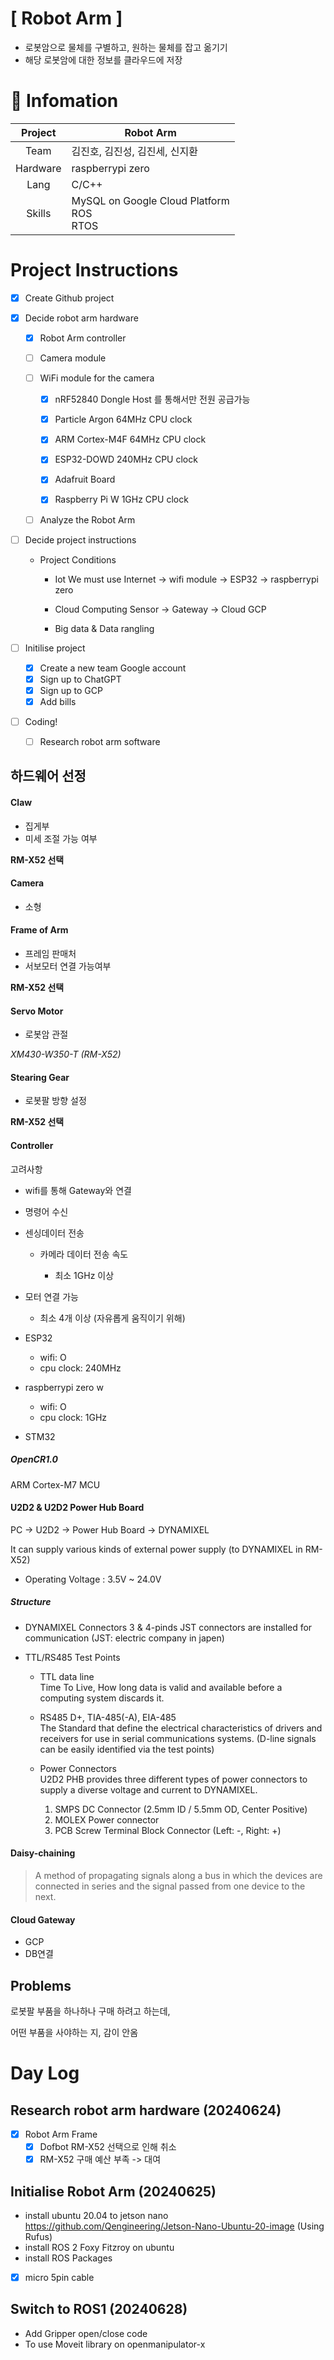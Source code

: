 # [ Robot Arm ]

- 로봇암으로 물체를 구별하고, 원하는 물체를 잡고 옮기기
- 해당 로봇암에 대한 정보를 클라우드에 저장

# :information_desk_person: Infomation

| Project  | Robot Arm                                         |
| :------: | ------------------------------------------------- |
|   Team   | 김진호, 김진성, 김진세, 신지환                    |
| Hardware | raspberrypi zero                                  |
|   Lang   | C/C++                                             |
|  Skills  | MySQL on Google Cloud Platform <br> ROS <br> RTOS |

# Project Instructions

- [x] Create Github project

- [x] Decide robot arm hardware

  - [x] Robot Arm controller

  - [ ] Camera module

  - [ ] WiFi module for the camera

    - [x] nRF52840 Dongle
          Host 를 통해서만 전원 공급가능

    - [x] Particle Argon
          64MHz CPU clock

    - [x] ARM Cortex-M4F
          64MHz CPU clock

    - [x] ESP32-DOWD
          240MHz CPU clock

    - [x] Adafruit Board

    - [x] Raspberry Pi W
          1GHz CPU clock

  - [ ] Analyze the Robot Arm

- [ ] Decide project instructions

  - Project Conditions

    - Iot
      We must use Internet
      -> wifi module
      -> ESP32
      -> raspberrypi zero

    - Cloud Computing
      Sensor -> Gateway -> Cloud
      GCP

    - Big data & Data rangling

- [ ] Initilise project

  - [x] Create a new team Google account
  - [x] Sign up to ChatGPT
  - [x] Sign up to GCP
  - [x] Add bills

- [ ] Coding!

  - [ ] Research robot arm software

## 하드웨어 선정

#### Claw

- 집게부
- 미세 조절 가능 여부

**RM-X52 선택**

#### Camera

- 소형

#### Frame of Arm

- 프레임 판매처
- 서보모터 연결 가능여부

**RM-X52 선택**

#### Servo Motor

- 로봇암 관절

_XM430-W350-T (RM-X52)_

#### Stearing Gear

- 로봇팔 방향 설정

**RM-X52 선택**

#### Controller

고려사항

- wifi를 통해 Gateway와 연결
- 명령어 수신
- 센싱데이터 전송

  - 카메라 데이터 전송 속도

    - 최소 1GHz 이상

- 모터 연결 가능

  - 최소 4개 이상 (자유롭게 움직이기 위해)

- ESP32

  - wifi: O
  - cpu clock: 240MHz

- raspberrypi zero w

  - wifi: O
  - cpu clock: 1GHz

- STM32

##### OpenCR1.0

ARM Cortex-M7 MCU

#### U2D2 & U2D2 Power Hub Board

PC -> U2D2 -> Power Hub Board -> DYNAMIXEL

It can supply various kinds of external power supply (to DYNAMIXEL in RM-X52)

- Operating Voltage : 3.5V ~ 24.0V

##### Structure

- DYNAMIXEL Connectors
  3 & 4-pinds JST connectors are installed for communication
  (JST: electric company in japen)

- TTL/RS485 Test Points

  - TTL data line  
    Time To Live, How long data is valid and available before a computing system discards it.

  - RS485 D+, TIA-485(-A), EIA-485  
    The Standard that define the electrical characteristics of drivers and receivers for use in serial communications systems.
    (D-line signals can be easily identified via the test points)

  - Power Connectors  
    U2D2 PHB provides three different types of power connectors to supply a diverse voltage and current to DYNAMIXEL.

    1. SMPS DC Connector (2.5mm ID / 5.5mm OD, Center Positive)
    2. MOLEX Power connector
    3. PCB Screw Terminal Block Connector (Left: -, Right: +)

#### Daisy-chaining

> A method of propagating signals along a bus in which the devices are connected in series and the signal passed from one device to the next.

#### Cloud Gateway

- GCP
- DB연결

## Problems

로봇팔 부품을 하나하나 구매 하려고 하는데,

어떤 부품을 사야하는 지, 감이 안옴

# Day Log

## Research robot arm hardware (20240624)

- [x] Robot Arm Frame
  - [x] Dofbot
        RM-X52 선택으로 인해 취소
  - [x] RM-X52
        구매 예산 부족 -> 대여

## Initialise Robot Arm (20240625)

- install ubuntu 20.04 to jetson nano  
  https://github.com/Qengineering/Jetson-Nano-Ubuntu-20-image
  (Using Rufus)
- install ROS 2 Foxy Fitzroy on ubuntu
- install ROS Packages
- [x] micro 5pin cable

## Switch to ROS1 (20240628)

- Add Gripper open/close code
- To use Moveit library on openmanipulator-x
